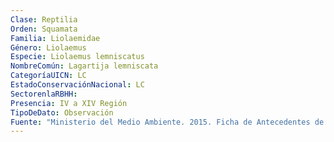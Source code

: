```yaml
---
Clase: Reptilia
Orden: Squamata
Familia: Liolaemidae
Género: Liolaemus
Especie: Liolaemus lemniscatus
NombreComún: Lagartija lemniscata
CategoríaUICN: LC
EstadoConservaciónNacional: LC
SectorenlaRBHH: 
Presencia: IV a XIV Región
TipoDeDato: Observación
Fuente: "Ministerio del Medio Ambiente. 2015. Ficha de Antecedentes de Especie Liolaemus lemniscatus (Gravenhorst, 1838)"
---
```

